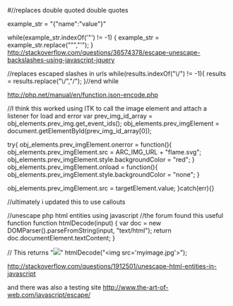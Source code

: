 
#//replaces double quoted double quotes

example_str = "{"name":"value"}"

while(example_str.indexOf('"') != -1)
{
  example_str = example_str.replace("\"","'");
}
http://stackoverflow.com/questions/36574378/escape-unescape-backslashes-using-javascript-jquery

//replaces escaped slashes in urls
while(results.indexOf("\\/") != -1){
  results = results.replace("\\/","/");
}//end while

http://php.net/manual/en/function.json-encode.php


//I think this worked using ITK to call the image element and attach a listener for load and error
var prev_img_id_array = obj_elements.prev_img.get_event_ids();
obj_elements.prev_imgElement = document.getElementById(prev_img_id_array[0]);

try{
obj_elements.prev_imgElement.onerror = function(){
  obj_elements.prev_imgElement.src = ARC_IMG_URL + "flame.svg";
  obj_elements.prev_imgElement.style.backgroundColor = "red";
}
obj_elements.prev_imgElement.onload = function(){
  obj_elements.prev_imgElement.style.backgroundColor = "none";
}

obj_elements.prev_imgElement.src = targetElement.value;
}catch(err){}

//ultimately i updated this to use callouts


//unescape php html entities using javascript
//the forum found this useful function
function htmlDecode(input)
{
  var doc = new DOMParser().parseFromString(input, "text/html");
  return doc.documentElement.textContent;
}

// This returns "<img src='myimage.jpg'>"
htmlDecode("&lt;img src='myimage.jpg'&gt;");

http://stackoverflow.com/questions/1912501/unescape-html-entities-in-javascript

and there was also a testing site
http://www.the-art-of-web.com/javascript/escape/

